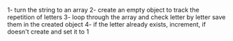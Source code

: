 ​1- turn the string to an array
2- create an empty object to track the repetition of letters
3- loop through the array and check letter by letter save them in the created object
4- if the letter already exists, increment, if doesn't create and set it to 1 
